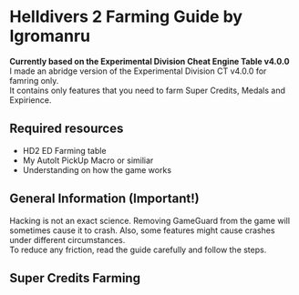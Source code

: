 # Helldivers 2 Farming Guide by Igromanru
**Currently based on the Experimental Division Cheat Engine Table v4.0.0**  
I made an abridge version of the Experimental Division CT v4.0.0 for famring only.  
It contains only features that you need to farm Super Credits, Medals and Expirience.  

## Required resources
- HD2 ED Farming table
- My AutoIt PickUp Macro or similiar
- Understanding on how the game works

## General Information (Important!)
Hacking is not an exact science. Removing GameGuard from the game will sometimes cause it to crash. Also, some features might cause crashes under different circumstances.  
To reduce any friction, read the guide carefully and follow the steps.

## Super Credits Farming